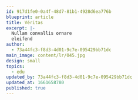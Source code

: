 ```yaml
---
id: 917d1fe0-0a4f-48d7-81b1-4928d6ea776b
blueprint: article
title: Véritas
excerpt: |-
  Nullam convallis ornare
  eleifend
author:
  - 73a44fc3-f8d3-4d01-9c7e-095429bb71dc
main_image: content/lr/045.jpg
design: small
topics:
  - edu
updated_by: 73a44fc3-f8d3-4d01-9c7e-095429bb71dc
updated_at: 1661658780
published: true
---
```

